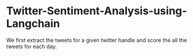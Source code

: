 # Twitter-Sentiment-Analysis-using-Langchain
We first extract the tweets for a given twitter handle and score the all the tweets for each day.
